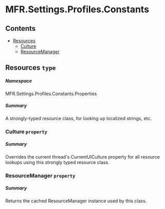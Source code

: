 <a name='assembly'></a>
# MFR.Settings.Profiles.Constants

## Contents

- [Resources](#T-MFR-Settings-Profiles-Constants-Properties-Resources 'MFR.Settings.Profiles.Constants.Properties.Resources')
  - [Culture](#P-MFR-Settings-Profiles-Constants-Properties-Resources-Culture 'MFR.Settings.Profiles.Constants.Properties.Resources.Culture')
  - [ResourceManager](#P-MFR-Settings-Profiles-Constants-Properties-Resources-ResourceManager 'MFR.Settings.Profiles.Constants.Properties.Resources.ResourceManager')

<a name='T-MFR-Settings-Profiles-Constants-Properties-Resources'></a>
## Resources `type`

##### Namespace

MFR.Settings.Profiles.Constants.Properties

##### Summary

A strongly-typed resource class, for looking up localized strings, etc.

<a name='P-MFR-Settings-Profiles-Constants-Properties-Resources-Culture'></a>
### Culture `property`

##### Summary

Overrides the current thread's CurrentUICulture property for all
  resource lookups using this strongly typed resource class.

<a name='P-MFR-Settings-Profiles-Constants-Properties-Resources-ResourceManager'></a>
### ResourceManager `property`

##### Summary

Returns the cached ResourceManager instance used by this class.
